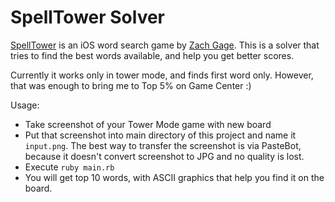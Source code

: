 # SpellTower Solver

[SpellTower](http://spelltower.com/) is an iOS word search game by [Zach Gage](http://www.stfj.net/). This is a solver that tries to find the best words available, and help you get better scores.

Currently it works only in tower mode, and finds first word only. However, that was enough to bring me to Top 5% on Game Center :)

Usage:

* Take screenshot of your Tower Mode game with new board
* Put that screenshot into main directory of this project and name it `input.png`. The best way to transfer the screenshot is via PasteBot, because it doesn't convert screenshot to JPG and no quality is lost.
* Execute `ruby main.rb`
* You will get top 10 words, with ASCII graphics that help you find it on the board.
